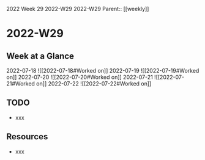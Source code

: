 2022 Week 29
2022-W29 2022-W29
Parent:: [[weekly]]

# 2022-W29

## Week at a Glance

2022-07-18
![[2022-07-18#Worked on]]
2022-07-19
![[2022-07-19#Worked on]]
2022-07-20
![[2022-07-20#Worked on]]
2022-07-21
![[2022-07-21#Worked on]]
2022-07-22
![[2022-07-22#Worked on]]

## TODO

- xxx

## Resources

- xxx


